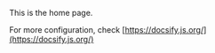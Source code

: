 This is the home page.

For more configuration, check [https://docsify.js.org/](https://docsify.js.org/)